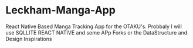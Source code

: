 # Leckham-Manga-App
React Native Based Manga Tracking App for the OTAKU's.
Probbaly I will use SQLLITE REACT NATIVE and some APp Forks or the DataStructure and Design Inspirations
